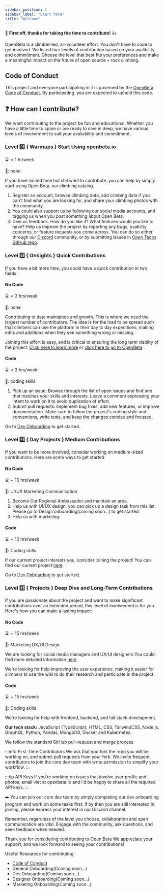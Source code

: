 ```yaml
---
sidebar_position: 1
sidebar_label: "Start here"
title: "Welcome"
---
```


🎉 **First off, thanks for taking the time to contribute!** 👍

OpenBeta is a climber-led, all-volunteer effort. You don't have to code to get involved. We listed four levels of contribution based on your avalibility and commitment. Choose the level that best fits your preferences and make a meaningful impact on the future of open source + rock climbing.

## Code of Conduct

This project and everyone participating in it is governed by the [OpenBeta Code of Conduct](./code-of-conduct). By participating, you are expected to uphold this code.

## ❓ How can I contribute?

We want contributing to the project be fun and educational. Whether you have a little time to spare or are ready to dive in deep, we have various levels of involvement to suit your availability and commitment. 


### Level 0️⃣ { Warmups } Start Using [openbeta.io](https://openbeta.io/)
⌛: < 1 hr/week

🔨: none

If you have limited time but still want to contribute, you can help by simply start using Open Beta, our climbing catalog.

1. Register an account, browse climbing data, add climbing data if you can't find what you are looking for, and share your climbing photos with the community. 
2. You could also support us by following our social media accounts, and tagging us when you post something about Open Beta.
3. Give us feedback. How do you like it? What features would you like to have? Help us improve the project by reporting any bugs, usability concerns, or feature requests you come across. You can do so either through our [Discord](https://discord.com/invite/ptpnWWNkJx) community,  or by submitting issues in [Open Tacos GitHub repo](https://github.com/OpenBeta/open-tacos). 

### Level 1️⃣ { Onsights } Quick Contributions
If you have a bit more time, you could have a quick contribution in two fields:

#### No Code
⌛: < 3 hrs/week

🔨: none

Contributing to data maintaince and growth. This is where we need the largest number of contributors. The idea is for the load to be spread such that climbers can use the platform in their day to day expeditions, making edits and additions when they see something wrong or missing.

Joining this effort is easy, and is critical to ensuring the long term viabiity of the project. [Click here to learn more](/how-to-contribute/using-openbeta/introduction) or [click here to go to OpenBeta](https://openbeta.io)

#### Code 
⌛: < 3 hrs/week

🔨: coding skills

1. Pick up an issue: Browse through the list of open issues and find one that matches your skills and interests. Leave a comment expressing your intent to work on it to avoid duplication of effort.
2. Submit pull requests: Implement bug fixes, add new features, or improve documentation. Make sure to follow the project's coding style and conventions, write tests, and keep the changes concise and focused.

Go to [Dev Onboarding](https://docs.openbeta.io/how-to-contribute/onboarding-checklist) to get started.

### Level 2️⃣ { Day Projects } Medium Contributions
If you want to be more involved, consider working on medium-sized contributions. Here are some ways to get started: 

#### No Code

⌛: ~ 10 hrs/week

🔨: UI/UX Marketing Communication

1. Become Our Regional Ambassador and maintain an area.
2. Help us with UI/UX design, you can pick up a design task from this list. Please go to Design onboarding(coming soon...) to get started.
3. Help us with marketing.

#### Code

⌛: ~ 10 hrs/week

🔨: Coding skills

If our current project interests you, consider joining the project!
You can find our current project [here](https://docs.openbeta.io/project-ideas/software-dev).

Go to [Dev Onboarding](https://docs.openbeta.io/how-to-contribute/onboarding-checklist) to get started.

### Level 3️⃣ { Projects } Deep Dive and Long-Term Contributions

If you are passionate about the project and want to make significant contributions over an extended period, this level of involvement is for you. Here's how you can make a lasting impact:

#### No Code
⌛: ~ 15 hrs/week

🔨: Marketing UX/UI Design

We are looking for social media managers and UX/UI designers.You could find more detailed information [here](https://docs.openbeta.io/project-ideas/non-coding)

We're looking for help improving the user experience, making it easier for climbers to use the wiki to do their research and participate in the project.

#### Code
⌛: ~ 15 hrs/week

🔨: Coding skills

We're looking for help with frontend, backend, and full stack development.

**Our tech stack:** JavaScript (TypeScript), HTML, CSS, TailwindCSS, Node.js, GraphQL, Python, Pandas, MongoDB, Docker and Kubernetes.

We follow the standard GitHub pull-request and merge process.

:::info First-Time Contributors
We ask that you fork the repo you will be working on, and submit pull requests from your fork. We invite frequent contributors to join the core dev team with write permission to simplify your workflow.
:::

:::tip API Keys
If you're working on issues that involve user profile and photos, email viet at openbeta.io and I'd be happy to share all the required API keys.
:::

➡️ You can join our core dev team by simply completing our dev onboarding program and work on some tasks first. If by then you are still interested in joining, please express your interest in our Discord channel.


Remember, regardless of the level you choose, collaboration and open communication are vital. Engage with the community, ask questions, and seek feedback when needed. 

Thank you for considering contributing to Open Beta We appreciate your support, and we look forward to seeing your contributions!



Useful Resources for contributing:

- [Code of Conduct](https://docs.openbeta.io/how-to-contribute/code-of-conduct)
- General Onboarding(Coming soon...)
- Dev Onboarding(Coming soon...)
- Designer Onboarding(Coming soon...)
- Marketing Onboarding(Coming soon...)
